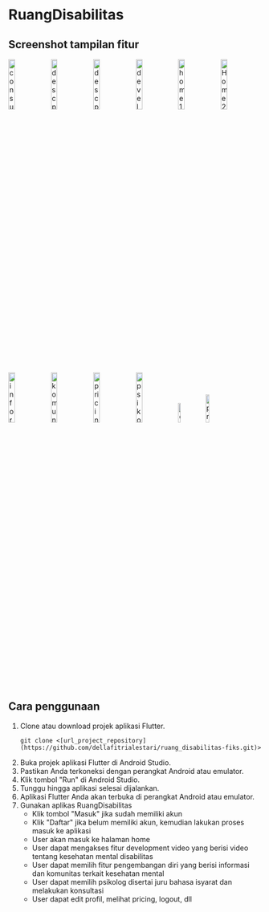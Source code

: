 # RuangDisabilitas

**Screenshot tampilan fitur** 
---
<img src="https://github.com/dellafitrialestari/ruang_disabilitas-fiks/assets/96574196/100acaf6-3356-4be8-8be0-8fd083c9bbe0" alt="consult" style="width: 16%">
<img src="https://github.com/dellafitrialestari/ruang_disabilitas-fiks/assets/96574196/4897a5da-1621-4e57-bcdb-f7e5b2683a9a" alt="desc psikolog(1)" style="width:16%">
<img src="https://github.com/dellafitrialestari/ruang_disabilitas-fiks/assets/96574196/be08761a-7b97-4397-810e-8c9ecd256aaa" alt="desc psikolog(2)" style="width:16%">
<img src="https://github.com/dellafitrialestari/ruang_disabilitas-fiks/assets/96574196/5756eee7-fd1f-4958-9826-a7b5b46cf1a6" alt="development video" style="width:16%">
<img src="https://github.com/dellafitrialestari/ruang_disabilitas-fiks/assets/96574196/f4662042-c00b-40dd-9c9d-c3661c2869e4" alt="home 1" style="width:16%">
<img src="https://github.com/dellafitrialestari/ruang_disabilitas-fiks/assets/96574196/9f62108f-9692-4821-b8f1-1d6cd69dca69" alt="Home 2" style="width:16%">
<img src="https://github.com/dellafitrialestari/ruang_disabilitas-fiks/assets/96574196/c7a23fec-e316-47c8-9295-0a2b815173c4" alt="informasi" style="width:16%">
<img src="https://github.com/dellafitrialestari/ruang_disabilitas-fiks/assets/96574196/a5f604be-c275-4e07-b5be-2ea6ddf7f41f" alt="komunitas" style="width:16%">
<img src="https://github.com/dellafitrialestari/ruang_disabilitas-fiks/assets/96574196/b5ae5777-e299-4faa-ba60-ff4062e778a7" alt="pricing(1)" style="width:16%">
<img src="https://github.com/dellafitrialestari/ruang_disabilitas-fiks/assets/96574196/fd938a09-87c4-4966-8039-34903172e091" alt="psikolog-list" style="width:16%">
<img src="https://github.com/dellafitrialestari/ruang_disabilitas-fiks/assets/96574196/1d43b64c-3b0d-4393-9548-9bd1433e95b6" alt="desc psikolog" style="width:10%">
<img src="https://github.com/dellafitrialestari/ruang_disabilitas-fiks/assets/96574196/bb670e9b-75fa-4bb4-b372-3ef6c8abe37b" alt="pricing" style="width:12%">

**Cara penggunaan** 
---
1. Clone atau download projek aplikasi Flutter.
   ```
   git clone <[url_project_repository](https://github.com/dellafitrialestari/ruang_disabilitas-fiks.git)>
   ```
3. Buka projek aplikasi Flutter di Android Studio.
4. Pastikan Anda terkoneksi dengan perangkat Android atau emulator.
5. Klik tombol "Run" di Android Studio.
6. Tunggu hingga aplikasi selesai dijalankan.
7. Aplikasi Flutter Anda akan terbuka di perangkat Android atau emulator.
8. Gunakan aplikas RuangDisabilitas
     * Klik tombol "Masuk" jika sudah memiliki akun
     * Klik "Daftar" jika belum memiliki akun, kemudian lakukan proses masuk ke aplikasi
     * User akan masuk ke halaman home
     * User dapat mengakses fitur development video yang berisi video tentang kesehatan mental disabilitas
     * User dapat memilih fitur pengembangan diri yang berisi informasi dan komunitas terkait kesehatan mental
     * User dapat memilih psikolog disertai juru bahasa isyarat dan melakukan konsultasi
     * User dapat edit profil, melihat pricing, logout, dll
